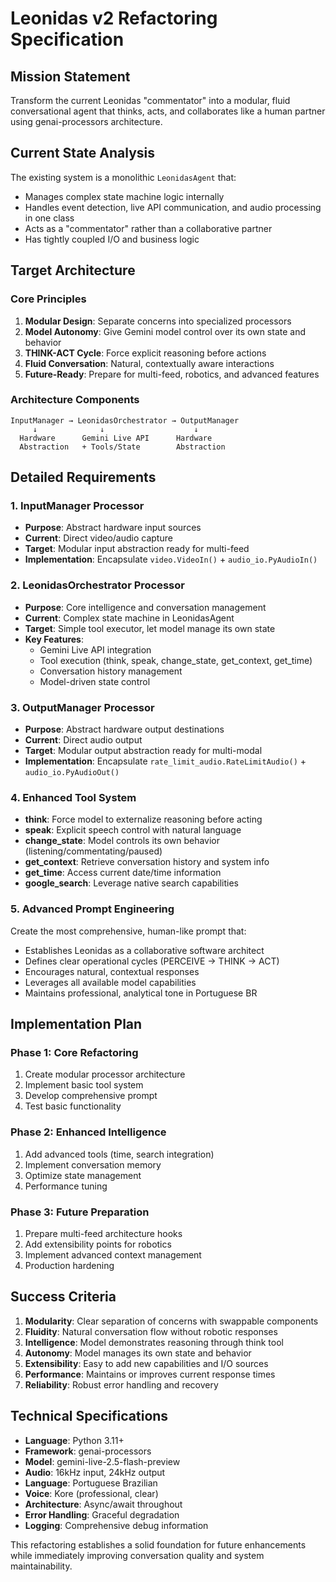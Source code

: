 # Leonidas v2 Refactoring Specification

## Mission Statement

Transform the current Leonidas "commentator" into a modular, fluid conversational agent that thinks, acts, and collaborates like a human partner using genai-processors architecture.

## Current State Analysis

The existing system is a monolithic `LeonidasAgent` that:
- Manages complex state machine logic internally
- Handles event detection, live API communication, and audio processing in one class
- Acts as a "commentator" rather than a collaborative partner
- Has tightly coupled I/O and business logic

## Target Architecture

### Core Principles
1. **Modular Design**: Separate concerns into specialized processors
2. **Model Autonomy**: Give Gemini model control over its own state and behavior
3. **THINK-ACT Cycle**: Force explicit reasoning before actions
4. **Fluid Conversation**: Natural, contextually aware interactions
5. **Future-Ready**: Prepare for multi-feed, robotics, and advanced features

### Architecture Components

```
InputManager → LeonidasOrchestrator → OutputManager
     ↓              ↓                    ↓
  Hardware      Gemini Live API      Hardware
  Abstraction   + Tools/State        Abstraction
```

## Detailed Requirements

### 1. InputManager Processor
- **Purpose**: Abstract hardware input sources
- **Current**: Direct video/audio capture
- **Target**: Modular input abstraction ready for multi-feed
- **Implementation**: Encapsulate `video.VideoIn()` + `audio_io.PyAudioIn()`

### 2. LeonidasOrchestrator Processor  
- **Purpose**: Core intelligence and conversation management
- **Current**: Complex state machine in LeonidasAgent
- **Target**: Simple tool executor, let model manage its own state
- **Key Features**:
  - Gemini Live API integration
  - Tool execution (think, speak, change_state, get_context, get_time)
  - Conversation history management
  - Model-driven state control

### 3. OutputManager Processor
- **Purpose**: Abstract hardware output destinations  
- **Current**: Direct audio output
- **Target**: Modular output abstraction ready for multi-modal
- **Implementation**: Encapsulate `rate_limit_audio.RateLimitAudio()` + `audio_io.PyAudioOut()`

### 4. Enhanced Tool System
- **think**: Force model to externalize reasoning before acting
- **speak**: Explicit speech control with natural language
- **change_state**: Model controls its own behavior (listening/commentating/paused)
- **get_context**: Retrieve conversation history and system info
- **get_time**: Access current date/time information
- **google_search**: Leverage native search capabilities

### 5. Advanced Prompt Engineering
Create the most comprehensive, human-like prompt that:
- Establishes Leonidas as a collaborative software architect
- Defines clear operational cycles (PERCEIVE → THINK → ACT)
- Encourages natural, contextual responses
- Leverages all available model capabilities
- Maintains professional, analytical tone in Portuguese BR

## Implementation Plan

### Phase 1: Core Refactoring
1. Create modular processor architecture
2. Implement basic tool system
3. Develop comprehensive prompt
4. Test basic functionality

### Phase 2: Enhanced Intelligence
1. Add advanced tools (time, search integration)
2. Implement conversation memory
3. Optimize state management
4. Performance tuning

### Phase 3: Future Preparation
1. Prepare multi-feed architecture hooks
2. Add extensibility points for robotics
3. Implement advanced context management
4. Production hardening

## Success Criteria

1. **Modularity**: Clear separation of concerns with swappable components
2. **Fluidity**: Natural conversation flow without robotic responses
3. **Intelligence**: Model demonstrates reasoning through think tool
4. **Autonomy**: Model manages its own state and behavior
5. **Extensibility**: Easy to add new capabilities and I/O sources
6. **Performance**: Maintains or improves current response times
7. **Reliability**: Robust error handling and recovery

## Technical Specifications

- **Language**: Python 3.11+
- **Framework**: genai-processors
- **Model**: gemini-live-2.5-flash-preview
- **Audio**: 16kHz input, 24kHz output
- **Language**: Portuguese Brazilian
- **Voice**: Kore (professional, clear)
- **Architecture**: Async/await throughout
- **Error Handling**: Graceful degradation
- **Logging**: Comprehensive debug information

This refactoring establishes a solid foundation for future enhancements while immediately improving conversation quality and system maintainability.